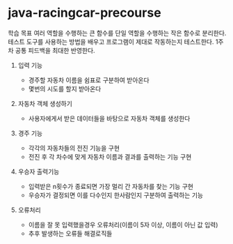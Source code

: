 # java-racingcar-precourse
학습 목표
여러 역할을 수행하는 큰 함수를 단일 역할을 수행하는 작은 함수로 분리한다.
테스트 도구를 사용하는 방법을 배우고 프로그램이 제대로 작동하는지 테스트한다.
1주 차 공통 피드백을 최대한 반영한다.

1. 입력 기능
    - 경주할 자동차 이름을 쉼표로 구분하여 받아온다
    - 몇번의 시도를 할지 받아온다

2. 자동차 객체 생성하기
    - 사용자에게서 받은 데이터들을 바탕으로 자동차 객체를 생성한다

3. 경주 기능
    - 각각의 자동차들의 전진 기능을 구현
    - 전진 후 각 차수에 맞게 자동차 이름과 결과를 출력하는 기능 구현
   
4. 우승자 출력기능
    - 입력받은 n횟수가 종료되면 가장 멀리 간 자동차를 찾는 기능 구현
    - 우승자가 결정되면 이를 다수인지 한사람인지 구분하여 출력하는 기능

5. 오류처리
    - 이름을 잘 못 입력했을경우 오류처리(이름이 5자 이상, 이름이 아닌 값 입력)
    - 추후 발생하는 오류들 해결로직들